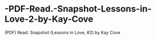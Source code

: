 # -PDF-Read.-Snapshot-Lessons-in-Love-2-by-Kay-Cove
(PDF) Read. Snapshot (Lessons in Love, #2) by Kay Cove
